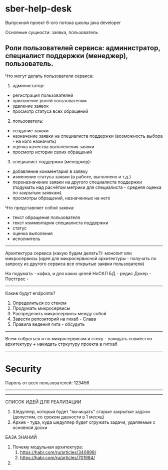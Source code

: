# sber-help-desk
Выпускной проект 6-ого потока школы java developer


Основные сущности: заявка, пользователь

Роли пользователей сервиса: администратор, специалист поддержки (менеджер), пользователь.
------------------------------------------------------------------------------------------------
Что могут делать пользователи сервиса:
1. администатор:
- регистрация пользователей
- присвоение ролей пользователям
- удаление заявок
- просмотр статуса всех обращений
2. пользователь:
- создание заявки
- назначение заявки на специалиста поддержки (возможность выбора - на кого назначить)
- оценка качества выполенения заявки
- просмотр истории своих обращений
3. специалист поддержки (менеджер):
- добавление комментария в заявку
- изменение статуса заявки (в работе, выполнено и т.д.)
- переназначение заявки на другого специалиста поддержки (подумать над расчётом метрики для специалиста - средняя оценка по закрытым заявкам).
- просмотры обращений, назначенных на него

Что представляет собой заявка:
- текст обращения пользователя
- текст комментария специалиста поддержки
- статус
- оценка выполения
- исполнитель
------------------------------------------------------------------------------------------------

Архитектура сервиса (какую будем делать?): монолит или микросервисы (идея для микросервисной архитектуры - получать по запросу из другого сервиса все открытые заявки пользователя)

На подумать - кафка, и для каких целей
НоСКЛ БД - редис
Докер - 
Постгрес - 

------------------------------------------------------------------------------------------------

Какие будут endpoints?


1. Определиться со стеком
2. Продумать микросервисы
3. Распределить микросервисы между собой
4. Завести репозиторий на гихаб - Слава
5. Правила ведения гита - обсудить

____

Всем собраться и по микросервисам и стеку - накидать совместно архитектуру + накидать стркутуру проекта в гитхаб


-----------
# Security
Пароль от всех пользователей: 123456

-----------


____
СПИСОК ИДЕЙ ДЛЯ РЕАЛИЗАЦИИ
1. Шедуллер, который будет "вычищать" старые закрытые задачи (допустим, со сроком давности в 1 месяц)
2. Архив - туда, куда шедуллер будет сгружать задачи, удаляемые с основной доски


БАЗА ЗНАНИЙ
1. Почему модульная архитектура: 
   1. https://habr.com/ru/articles/340898/
   2. https://habr.com/ru/articles/701984/ 
2. 
